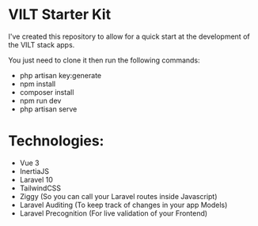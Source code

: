 # VILT Starter Kit

I've created this repository to allow for a quick start at the development of the VILT stack apps.

You just need to clone it then run the following commands:

-   php artisan key:generate
-   npm install
-   composer install
-   npm run dev
-   php artisan serve

# Technologies:

-   Vue 3
-   InertiaJS
-   Laravel 10
-   TailwindCSS
-   Ziggy (So you can call your Laravel routes inside Javascript)
-   Laravel Auditing (To keep track of changes in your app Models)
-   Laravel Precognition (For live validation of your Frontend)
